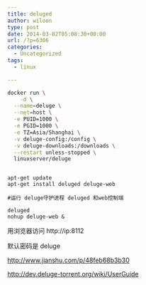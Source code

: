 ```yaml
---
title: deluged
author: wiloon
type: post
date: 2014-03-02T05:08:30+00:00
url: /?p=6306
categories:
  - Uncategorized
tags:
  - linux

---
```

```bash
docker run \
    -d \
  --name=deluge \
  --net=host \
  -e PUID=1000 \
  -e PGID=1000 \
  -e TZ=Asia/Shanghai \
  -v deluge-config:/config \
  -v deluge-downloads:/downloads \
  --restart unless-stopped \
  linuxserver/deluge
```

```bash&lt;br />\#debian

apt-get update
apt-get install deluged deluge-web

#运行 deluge守护进程 deluged 和web控制端

deluged
nohup deluge-web &

```

用浏览器访问 http://ip:8112

默认密码是 deluge

http://www.jianshu.com/p/48feb68b3b30

http://dev.deluge-torrent.org/wiki/UserGuide